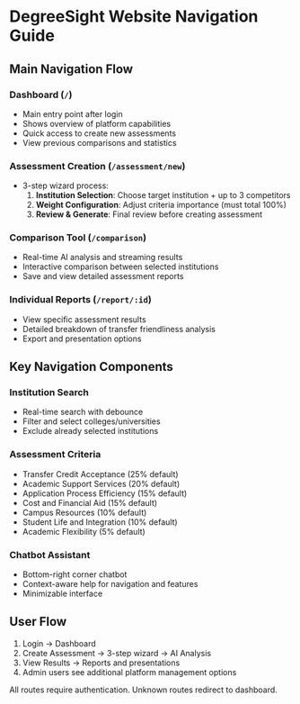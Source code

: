 # DegreeSight Website Navigation Guide

## Main Navigation Flow

### Dashboard (`/`)
- Main entry point after login
- Shows overview of platform capabilities
- Quick access to create new assessments
- View previous comparisons and statistics

### Assessment Creation (`/assessment/new`)
- 3-step wizard process:
  1. **Institution Selection**: Choose target institution + up to 3 competitors
  2. **Weight Configuration**: Adjust criteria importance (must total 100%)
  3. **Review & Generate**: Final review before creating assessment

### Comparison Tool (`/comparison`)
- Real-time AI analysis and streaming results
- Interactive comparison between selected institutions
- Save and view detailed assessment reports

### Individual Reports (`/report/:id`)
- View specific assessment results
- Detailed breakdown of transfer friendliness analysis
- Export and presentation options

## Key Navigation Components

### Institution Search
- Real-time search with debounce
- Filter and select colleges/universities
- Exclude already selected institutions

### Assessment Criteria
- Transfer Credit Acceptance (25% default)
- Academic Support Services (20% default)  
- Application Process Efficiency (15% default)
- Cost and Financial Aid (15% default)
- Campus Resources (10% default)
- Student Life and Integration (10% default)
- Academic Flexibility (5% default)

### Chatbot Assistant
- Bottom-right corner chatbot
- Context-aware help for navigation and features
- Minimizable interface

## User Flow
1. Login → Dashboard
2. Create Assessment → 3-step wizard → AI Analysis
3. View Results → Reports and presentations
4. Admin users see additional platform management options

All routes require authentication. Unknown routes redirect to dashboard.